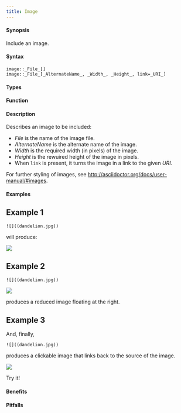 ```yaml
---
title: Image
---
```


#### Synopsis

Include an image.

#### Syntax

```
image::_File_[]
image::_File_[_AlternateName_, _Width_, _Height_, link=_URI_]
```

#### Types

#### Function

#### Description

Describes an image to be included:

* _File_ is the name of the image file.
* _AlternateName_ is the alternate name of the image.
* _Width_ is the required width (in pixels) of the image.
* _Height_ is the rewuired height of the image in pixels.
* When `link` is present, it turns the image in a link to the given _URI_.

For further styling of images, see http://asciidoctor.org/docs/user-manual/#images.

#### Examples

##  Example 1 
```
![]((dandelion.jpg))
```
will produce:

![]((dandelion.jpg))

##  Example 2 
```
![]((dandelion.jpg))
```

![]((dandelion.jpg))

produces a reduced image floating at the right.

##  Example 3 

And, finally,
```
![]((dandelion.jpg))
```
produces a clickable image that links back to the source of the image.

![]((dandelion.jpg))

Try it!

#### Benefits

#### Pitfalls

